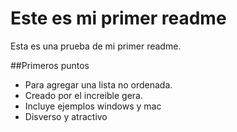 # Este es mi primer readme
Esta es una prueba de mi primer readme.

##Primeros puntos
- Para agregar una lista no ordenada.
- Creado por el increible gera.
- Incluye ejemplos windows y mac
- Disverso y atractivo